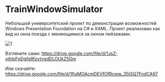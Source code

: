 # TrainWindowSimulator

Небольшой университетский проект по демонстрации возможностей Windows Presentation Foundation на C# и XAML. Проект реализован как вид из окна поезда с меняющимися за окном пейзажами.

![1](https://github.com/Naulex/TrainWindowSimulator/assets/148938265/cde0bca1-c2e6-4de0-8cce-33f09e0be7cf)

Взгляните сами: https://drive.google.com/file/d/1JsZ-ojhlpFpDgfg9fzvtvgdDLOUkZ5Gm

Или скачайте: https://drive.google.com/file/d/1fiqMOAcmDEVfOfRcww_35tSQ7FndCA97

